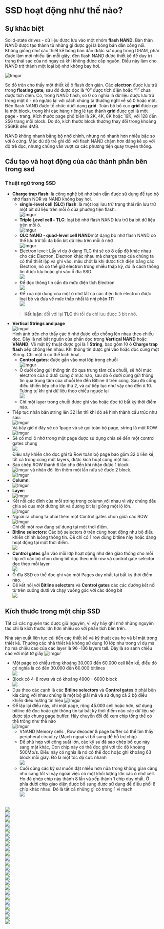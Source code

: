 # SSD hoạt động như thế nào?

## Sự khác biệt
Solid-state drives - dữ liệu được lưu vào một nhóm **flash NAND**. Bản thân NAND được tạo thành từ những gì được gọi là bóng bán dẫn cổng nổi. Không giống như các thiết kế bóng bán dẫn được sử dụng trong DRAM, phải được làm mới nhiều lần mỗi giây, đèn flash NAND được thiết kế để duy trì trạng thái sạc của nó ngay cả khi không được cấp nguồn. Điều này làm cho NAND trở thành một loại bộ nhớ không bay hơi.

![Imgur](https://i.imgur.com/xNeOrHo.png)

Sơ đồ trên cho thấy một thiết kế ô flash đơn giản. Các **electron** được lưu trữ trong **floating gate**, sau đó được đọc là “0” được tích điện hoặc “1” chưa được tích điện. Có, trong NAND flash, số 0 có nghĩa là dữ liệu được lưu trữ trong một ô - nó ngược lại với cách chúng ta thường nghĩ về số 0 hoặc một. Đèn flash NAND được tổ chức dưới dạng **grid**. Toàn bộ bố cục **grid** được gọi là một block, trong khi các hàng riêng lẻ tạo thành **grid** được gọi là một page - trang. Kích thước page phổ biến là 2K, 4K, 8K hoặc 16K, với 128 đến 256 trang mỗi block. Do đó, kích thước block thường thay đổi trong khoảng 256KB đến 4MB.

NAND không nhanh bằng bộ nhớ chính, nhưng nó nhanh hơn nhiều bậc so với ổ cứng. Mặc dù độ trễ ghi đối với flash NAND chậm hơn đáng kể so với độ trễ đọc, nhưng chúng vẫn vượt xa các phương tiện quay truyền thống.
## Cấu tạo và hoạt động của các thành phần bên trong ssd
### Thuật ngữ trong SSD
* **Charge trap flash**: là công nghệ bộ nhớ bán dẫn được sử dụng để tạo bộ nhớ flash NOR và NAND không bay hơi.
    * **single-level cell (SLC) flash**: là một loại lưu trữ trạng thái rắn lưu trữ một bit dữ liệu trên mỗi ô của phương tiện flash.</br>![Imgur](https://i.imgur.com/77CFPN5.png)
    * **Triple Level cell - TLC**: loại bộ nhớ flash NAND lưu trữ ba bit dữ liệu trên mỗi ô.</br>![Imgur](https://i.imgur.com/SVeiwQF.png)
    * **QLC NAND - quad-level cell NAND**một dạng bộ nhớ flash NAND có thể lưu trữ tối đa bốn bit dữ liệu trên mỗi ô nhớ</br>![Imgur](https://i.imgur.com/uBuQWdJ.png)
    * Electron level: Lấy ví dụ ở dạng TLC thì sẽ có 8 cấp độ khác nhau cho các Electron, Electron khác nhau mà charge trap của chúng ta có thể thiết lập và ghi vào. mấu chốt là khi được tích điện bằng các Electron, nó có thể giữ electron trong nhiều thập kỷ, đó là cách thông tin được lưu hoặc ghi vào ổ đĩa SSD.</br>![](/image/Animation1.gif)
    * Để đọc thông tin cần đo mức điện tích Electron </br>![](/image/Animation2.gif)
    * Để xóa nội dung của một ô nhớ tất cả các điện tích electron được loại bỏ và đưa về mức thấp nhất là nhị phân 111</br>![](/image/Animation3.gif)
    >**Kết luận**: đối với lại **TLC** thì tối đa chỉ lưu được 3 bit nhớ.
* **Vertical Strings and page**</br>![Imgur](https://i.imgur.com/3Tw2fl7.png)</br>Hình ảnh trên cho thấy các ô nhớ được xếp chồng lên nhau theo chiều dọc. Đây là nơi bắt nguồn của phần dọc trong **Vertical NAND** hoặc **VNAND**. Về mặt kỹ thuật được gọi là 1 **String**, bao gồm 10 ô **Charge trap flash** xếp chồng lên nhau. Khi thông tin được ghi vào hoặc đọc cùng một String. Chỉ một ô có thể kích hoạt.
    * **Control gates**: được gắn vào mọi lớp trong chuỗi </br>![Imgur](https://i.imgur.com/56r93JM.png)
    * Ô dưới cùng gửi thông tin đó qua trung tâm của chuỗi, sẽ hỏi mức electron của ô dưới cùng ở mức nào, sau đó ô dưới cùng gửi thông tin qua trung tâm của chuỗi lên đến Bitline ở trên cùng. Sau đó cổng điều khiển tiếp cho lớp thứ 2, và cứ tiếp tục như vậy cho đến ô 10. Tương tự khi ghi dữ liệu theo chiều ngược lại</br>![](/image/Animation4.gif) 
    * Chỉ một layer trong chuỗi được ghi vào hoặc đọc từ bất kỳ thời điểm nào.
* Tiếp tục nhân bản string lên 32 lần thì khi đó sẽ hình thành cấu trúc như sau:</br>![Imgur](https://i.imgur.com/Ke4DL97.png)</br>Và bây giờ ở đây sẽ có 1page và sẽ gọi toàn bộ page, string là một ROW</br>![Imgur](https://i.imgur.com/UjHWVJR.png)
* Sẽ có mọi ô nhớ trong một page được sử dụng chia sẻ đến một control gates chung</br>![](/image/Animation5.gif)</br>Điều này khiến cho đọc ghi từ Row toàn bộ page bao gồm 32 ô liền kề, tất cả trong cùng một layers, được kích hoạt cùng một lúc.
* Sao chép ROW thành 6 lần cho đến khi nhận được 1 block</br>![Imgur](https://i.imgur.com/7bcjvIp.png) và nhân đôi lên thêm một lần nữa sẽ được 2 block.</br>![Imgur](https://i.imgur.com/x1Trzrd.png)
* **Column**:</br> ![Imgur](https://i.imgur.com/KFaP60K.png)
* **Layer**:</br> ![Imgur](https://i.imgur.com/5Fwbcpj.png)
* Kết nối các đỉnh của mỗi string trong column với nhau vì vậy chúng đều chia sẻ qua một đường bit và đường bit lại giống một lộ lớn.</br>![Imgur](https://i.imgur.com/fyrV0Ch.png)
* Ngoài ra chúng ta phải thêm một Control gates chọn giữa các ROW</br> ![Imgur](https://i.imgur.com/giwgdwm.png)</br>Chỉ để một row đang sử dụng tại một thời điểm.
* **Bitline selectors**: Các bộ selectors ở trên cùng hoạt động như bộ điều khiển chỉnh luồng thông tin. Để chỉ có 1 row dùng bitline này hoặc đang hoạt động tại một thời điểm.</br>![](/image/Animation6.gif)
* **Control gates** gắn vào mỗi lớp hoạt động như đèn giao thông cho mỗi lớp với các bộ chọn dòng bit dọc theo mỗi row và control gate selector dọc theo mỗi layer</br>![](/image/Animation7.gif)
* Ổ đĩa SSD có thể đọc ghi vào một Pages duy nhất tại bất kỳ thời điểm nào.
* Để kết nối với **Bitline selectors** và **Control gates** các các đường kết nối từ trên xuống dưới và chạy vuông góc với các dòng bit</br>![](/image/Animation8.gif)
## Kích thước trong một chip SSD
Tất cả các nguyên tác được giữ nguyên, vì vậy hãy ghi nhớ những nguyên tác chỉ là kích thước lớn hơn nhiều so với phân tích bên trên.

Nhà sản xuất liên tục cải tiến các thiết kế và kỹ thuật của họ và bí mật trong thiết kế. Thường các nhà thiết kế không sử dụng 10 lớp như trong ví dụ mà họ mà chiều cao của các layer là 96 -136 layers tall. Đây là so sánh chiều cao với một tờ giấy ![Imgur](https://i.imgur.com/48iB7Z3.png)

* Một page có chiều rộng khoảng 30.000 đến 60.000 cell liền kề, điều đó có nghĩa là có đến 30.000 đến 60.000 bitlines</br>![](/image/Animation9.gif)
* Block  có 4-8 rows và có khoảng 4000 - 6000 block</br>![](/image/Animation10.gif)
* Dựa theo các cạnh là các **Bitline selectors** và **Control gates** ở phải bên kia cùng với nhau chúng là một bộ giải mã và sử dụng cả 2 bộ điều khiển điều hướng tín hiệu ![Imgur](https://i.imgur.com/WxLj4PE.png)
* Để lặp lại điều này, chỉ một page, rộng 45.000 cell hoặc hơn, sử dụng bitline để đọc hoặc ghi thông tin tại bất ký thời điểm nào các dữ liệu sẽ được tập chung page buffer. Hãy chuyển đổi để xem chip tổng thể có thể trông như thế nào</br>![Imgur](https://i.imgur.com/eEdWn0y.png)
    * VNAND Memory cells , Row decoder & page buffer có thể tìm thấy peripheral circuitry (Mạch ngoại vi bổ sung để hỗ trợ chip)
    * Để phù hợp với công suất lớn, các kỹ sư đã sao chép bố cục này sang mặt khác, Con chip này có thể đọc ghi với tốc độ khoảng 500Mb/s. Điều này có nghĩa là nó có thể đọc hoặc ghi khoảng 63 block mỗi giây. Đó là một tốc độ cực nhanh</br>![](/image/Animation11.gif)
    * Cuối cùng các kỹ sư muốn đặt nhiều hơn nữa trong không gian càng nhỏ càng tốt vì vậy ngoài việc có một khối lượng lớn các ô nhớ cell. Họ đã ghép chip này thành 8 lần và xếp thành 1 chip duy nhất. Ở phía dưới chip giao diện được bổ sung được sử dụng để điều phối 8 chíp khác nhau. Đó là tất cả những gì có trong 1 vi mạch</br>![](/image/Animation12.gif)


</br>![](/image/Animation13.gif)
</br>![](/image/Animation14.gif)
</br>![](/image/Animation15.gif)
</br>![](/image/Animation16.gif)
</br>![](/image/Animation17.gif)
</br>![](/image/Animation18.gif)
</br>![](/image/Animation19.gif)
</br>![](/image/Animation20.gif)
</br>![](/image/Animation21.gif)
</br>![](/image/Animation22.gif)
</br>![](/image/Animation23.gif)
</br>![](/image/Animation24.gif)
</br>![](/image/Animation25.gif)
</br>![](/image/Animation26.gif)
</br>![](/image/Animation27.gif)
</br>![](/image/Animation28.gif)
</br>![](/image/Animation29.gif)
</br>![](/image/Animation30.gif)
</br>![](/image/Animation31.gif)
</br>![](/image/Animation32.gif)
</br>![](/image/Animation33.gif)
</br>![](/image/Animation34.gif)
</br>![](/image/Animation35.gif)
</br>![](/image/Animation36.gif)
